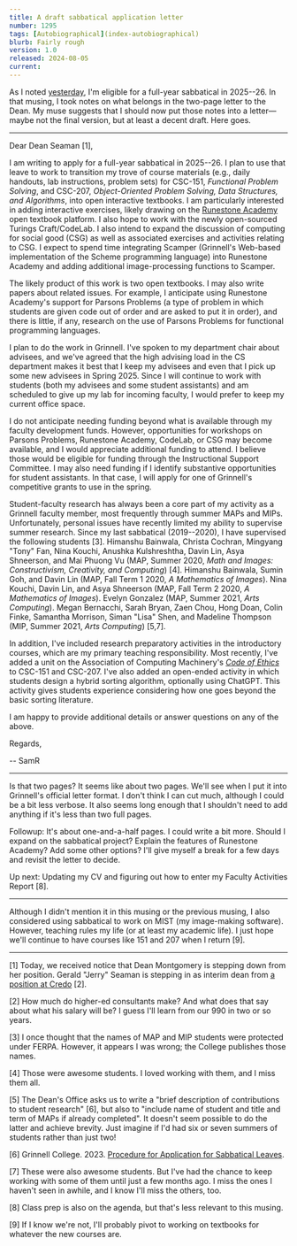 ```yaml
---
title: A draft sabbatical application letter
number: 1295
tags: [Autobiographical](index-autobiographical)
blurb: Fairly rough
version: 1.0
released: 2024-08-05
current:
---
```

As I noted [yesterday](sabbatical-planning-2024-08-04), I'm eligible for a full-year sabbatical in 2025--26. In that musing, I took notes on what belongs in the two-page letter to the Dean. My muse suggests that I should now put those notes into a letter—maybe not the final version, but at least a decent draft. Here goes.

---

Dear Dean Seaman [1],

I am writing to apply for a full-year sabbatical in 2025--26. I plan to use that leave to work to transition my trove of course materials (e.g., daily handouts, lab instructions, problem sets) for CSC-151, _Functional Problem Solving_, and CSC-207, _Object-Oriented Problem Solving, Data Structures, and Algorithms_, into open interactive textbooks. I am particularly interested in adding interactive exercises, likely drawing on the [Runestone Academy](https://runestone.academy) open textbook platform. I also hope to work with the newly open-sourced Turings Craft/CodeLab. I also intend to expand the discussion of computing for social good (CSG) as well as associated exercises and activities relating to CSG. I expect to spend time integrating Scamper (Grinnell's Web-based implementation of the Scheme programming language) into Runestone Academy and adding additional image-processing functions to Scamper.

The likely product of this work is two open textbooks. I may also write papers about related issues. For example, I anticipate using Runestone Academy's support for Parsons Problems (a type of problem in which students are given code out of order and are asked to put it in order), and there is little, if any, research on the use of Parsons Problems for functional programming languages. 

I plan to do the work in Grinnell. I've spoken to my department chair about advisees, and we've agreed that the high advising load in the CS department makes it best that I keep my advisees and even that I pick up some new advisees in Spring 2025. Since I will continue to work with students (both my advisees and some student assistants) and am scheduled to give up my lab for incoming faculty, I would prefer to keep my current office space.

I do not anticipate needing funding beyond what is available through my faculty development funds. However, opportunities for workshops on Parsons Problems, Runestone Academy, CodeLab, or CSG may become available, and I would appreciate additional funding to attend. I believe those would be eligible for funding through the Instructional Support Committee. I may also need funding if I identify substantive opportunities for student assistants. In that case, I will apply for one of Grinnell's competitive grants to use in the spring.

Student-faculty research has always been a core part of my activity as a Grinnell faculty member, most frequently through summer MAPs and MIPs. Unfortunately, personal issues have recently limited my ability to supervise summer research. Since my last sabbatical (2019--2020), I have supervised the following students [3]. Himanshu Bainwala, Christa Cochran, Mingyang "Tony" Fan, Nina Kouchi, Anushka Kulshreshtha, Davin Lin, Asya Shneerson, and Mai Phuong Vu (MAP, Summer 2020, _Math and Images: Constructivism, Creativity, and Computing_) [4]. Himanshu Bainwala, Sumin Goh, and Davin Lin (MAP, Fall Term 1 2020, _A Mathematics of Images_). Nina Kouchi, Davin Lin, and Asya Shneerson (MAP, Fall Term 2 2020, _A Mathematics of Images_). Evelyn Gonzalez (MAP, Summer  2021, _Arts Computing_). Megan Bernacchi, Sarah Bryan, Zaen Chou, Hong Doan, Colin Finke, Samantha Morrison, Siman "Lisa" Shen, and Madeline Thompson (MIP, Summer 2021, _Arts Computing_) [5,7].

In addition, I've included research preparatory activities in the introductory courses, which are my primary teaching responsibility. Most recently, I've added a unit on the Association of Computing Machinery's [_Code of Ethics_](https://www.acm.org/code-of-ethics) to CSC-151 and CSC-207. I've also added an open-ended activity in which students design a hybrid sorting algorithm, optionally using ChatGPT. This activity gives students experience considering how one goes beyond the basic sorting literature.

I am happy to provide additional details or answer questions on any of the above.

Regards,

-- SamR

---

Is that two pages? It seems like about two pages. We'll see when I put it into Grinnell's official letter format. I don't think I can cut much, although I could be a bit less verbose. It also seems long enough that I shouldn't need to add anything if it's less than two full pages.

Followup: It's about one-and-a-half pages. I could write a bit more. Should I expand on the sabbatical project? Explain the features of Runestone Academy? Add some other options? I'll give myself a break for a few days and revisit the letter to decide.

Up next: Updating my CV and figuring out how to enter my Faculty Activities Report [8].

---

Although I didn't mention it in this musing or the previous musing, I also considered using sabbatical to work on MIST (my image-making software). However, teaching rules my life (or at least my academic life). I just hope we'll continue to have courses like 151 and 207 when I return [9].

---

[1] Today, we received notice that Dean Montgomery is stepping down from her position. Gerald "Jerry" Seaman is stepping in as interim dean from [a position at Credo](https://www.credohighered.com/about/team/jerry-seaman) [2].

[2] How much do higher-ed consultants make? And what does that say about what his salary will be? I guess I'll learn from our 990 in two or so years.

[3] I once thought that the names of MAP and MIP students were protected under FERPA. However, it appears I was wrong;  the College publishes those names.

[4] Those were awesome students. I loved working with them, and I miss them all.

[5] The Dean's Office asks us to write a "brief description of contributions to student research" [6], but also to "include name of student and title and term of MAPs if already completed". It doesn't seem possible to do the latter and achieve brevity. Just imagine if I'd had six or seven summers of students rather than just two!

[6] Grinnell College. 2023. [Procedure for Application for Sabbatical Leaves](https://grinco.sharepoint.com/sites/DeansOffice/FacultyResources/Forms/Department_Review.aspx?id=%2Fsites%2FDeansOffice%2FFacultyResources%2FSabbatical%5FLeave%5FGuidelines%2Epdf&parent=%2Fsites%2FDeansOffice%2FFacultyResources).

[7] These were also awesome students. But I've had the chance to keep working with some of them until just a few months ago. I miss the ones I haven't seen in awhile, and I know I'll miss the others, too.

[8] Class prep is also on the agenda, but that's less relevant to this musing.

[9] If I know we're not, I'll probably pivot to working on textbooks for whatever the new courses are.
